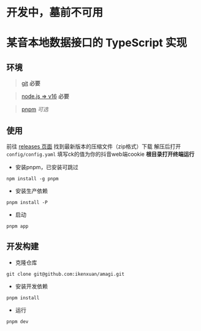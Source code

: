 # 开发中，墓前不可用
# 某音本地数据接口的 TypeScript 实现

## 环境
> [git](https://git-scm.com) **必要**

> [node.js => v16](https://nodejs.org) **必要**

> [pnpm](https://pnpm.io) _可选_

## 使用
前往 [releases 页面](https://github.com/ikenxuan/amagi/releases) 找到最新版本的压缩文件（zip格式）下载
解压后打开 `config/config.yaml` 填写ck的值为你的抖音web端cookie
**根目录打开终端运行**


* 安装pnpm，已安装可跳过
```
npm install -g pnpm
```
* 安装生产依赖
```
pnpm install -P
```
* 启动
```
pnpm app
```

## 开发构建

* 克隆仓库
```
git clone git@github.com:ikenxuan/amagi.git
```
* 安装开发依赖
```
pnpm install
```
* 运行
```
pnpm dev
```
